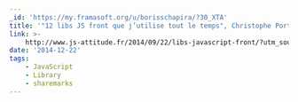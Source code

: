 ```yaml
---
_id: 'https://my.framasoft.org/u/borisschapira/?30_XTA'
title: '"12 libs JS front que j’utilise tout le temps", Christophe Porteneuve'
link: >-
    http://www.js-attitude.fr/2014/09/22/libs-javascript-front/?utm_source=jsattitude&utm_medium=twitter&utm_campaign=12-front-libs
date: '2014-12-22'
tags:
    - JavaScript
    - Library
    - sharemarks
---
```


<div class="markdown"><p></p></div>
